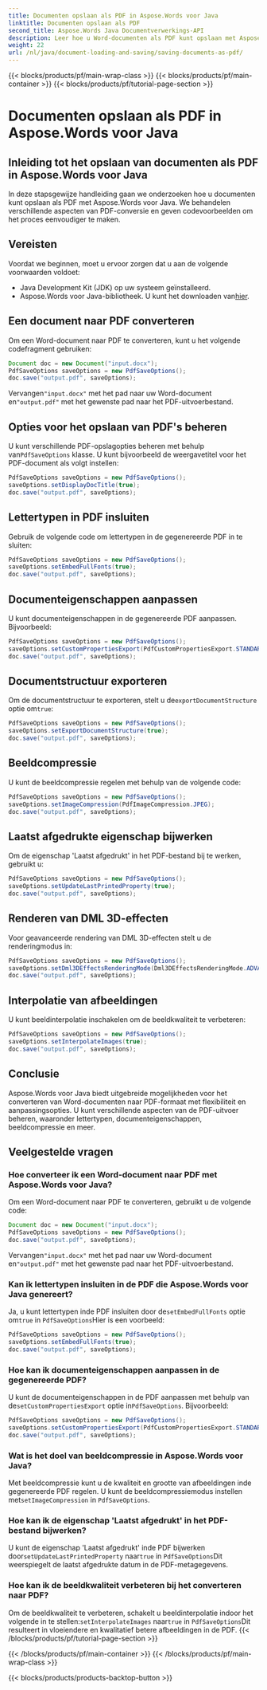 ```yaml
---
title: Documenten opslaan als PDF in Aspose.Words voor Java
linktitle: Documenten opslaan als PDF
second_title: Aspose.Words Java Documentverwerkings-API
description: Leer hoe u Word-documenten als PDF kunt opslaan met Aspose.Words voor Java. Pas lettertypen, eigenschappen en beeldkwaliteit aan. Een uitgebreide handleiding voor PDF-conversie.
weight: 22
url: /nl/java/document-loading-and-saving/saving-documents-as-pdf/
---
```


{{< blocks/products/pf/main-wrap-class >}}
{{< blocks/products/pf/main-container >}}
{{< blocks/products/pf/tutorial-page-section >}}

# Documenten opslaan als PDF in Aspose.Words voor Java


## Inleiding tot het opslaan van documenten als PDF in Aspose.Words voor Java

In deze stapsgewijze handleiding gaan we onderzoeken hoe u documenten kunt opslaan als PDF met Aspose.Words voor Java. We behandelen verschillende aspecten van PDF-conversie en geven codevoorbeelden om het proces eenvoudiger te maken.

## Vereisten

Voordat we beginnen, moet u ervoor zorgen dat u aan de volgende voorwaarden voldoet:

- Java Development Kit (JDK) op uw systeem geïnstalleerd.
-  Aspose.Words voor Java-bibliotheek. U kunt het downloaden van[hier](https://releases.aspose.com/words/java/).

## Een document naar PDF converteren

Om een Word-document naar PDF te converteren, kunt u het volgende codefragment gebruiken:

```java
Document doc = new Document("input.docx");
PdfSaveOptions saveOptions = new PdfSaveOptions();
doc.save("output.pdf", saveOptions);
```

 Vervangen`"input.docx"` met het pad naar uw Word-document en`"output.pdf"` met het gewenste pad naar het PDF-uitvoerbestand.

## Opties voor het opslaan van PDF's beheren

 U kunt verschillende PDF-opslagopties beheren met behulp van`PdfSaveOptions` klasse. U kunt bijvoorbeeld de weergavetitel voor het PDF-document als volgt instellen:

```java
PdfSaveOptions saveOptions = new PdfSaveOptions();
saveOptions.setDisplayDocTitle(true);
doc.save("output.pdf", saveOptions);
```

## Lettertypen in PDF insluiten

Gebruik de volgende code om lettertypen in de gegenereerde PDF in te sluiten:

```java
PdfSaveOptions saveOptions = new PdfSaveOptions();
saveOptions.setEmbedFullFonts(true);
doc.save("output.pdf", saveOptions);
```

## Documenteigenschappen aanpassen

U kunt documenteigenschappen in de gegenereerde PDF aanpassen. Bijvoorbeeld:

```java
PdfSaveOptions saveOptions = new PdfSaveOptions();
saveOptions.setCustomPropertiesExport(PdfCustomPropertiesExport.STANDARD);
doc.save("output.pdf", saveOptions);
```

## Documentstructuur exporteren

 Om de documentstructuur te exporteren, stelt u de`exportDocumentStructure` optie om`true`:

```java
PdfSaveOptions saveOptions = new PdfSaveOptions();
saveOptions.setExportDocumentStructure(true);
doc.save("output.pdf", saveOptions);
```

## Beeldcompressie

U kunt de beeldcompressie regelen met behulp van de volgende code:

```java
PdfSaveOptions saveOptions = new PdfSaveOptions();
saveOptions.setImageCompression(PdfImageCompression.JPEG);
doc.save("output.pdf", saveOptions);
```

## Laatst afgedrukte eigenschap bijwerken

Om de eigenschap 'Laatst afgedrukt' in het PDF-bestand bij te werken, gebruikt u:

```java
PdfSaveOptions saveOptions = new PdfSaveOptions();
saveOptions.setUpdateLastPrintedProperty(true);
doc.save("output.pdf", saveOptions);
```

## Renderen van DML 3D-effecten

Voor geavanceerde rendering van DML 3D-effecten stelt u de renderingmodus in:

```java
PdfSaveOptions saveOptions = new PdfSaveOptions();
saveOptions.setDml3DEffectsRenderingMode(Dml3DEffectsRenderingMode.ADVANCED);
doc.save("output.pdf", saveOptions);
```

## Interpolatie van afbeeldingen

U kunt beeldinterpolatie inschakelen om de beeldkwaliteit te verbeteren:

```java
PdfSaveOptions saveOptions = new PdfSaveOptions();
saveOptions.setInterpolateImages(true);
doc.save("output.pdf", saveOptions);
```

## Conclusie

Aspose.Words voor Java biedt uitgebreide mogelijkheden voor het converteren van Word-documenten naar PDF-formaat met flexibiliteit en aanpassingsopties. U kunt verschillende aspecten van de PDF-uitvoer beheren, waaronder lettertypen, documenteigenschappen, beeldcompressie en meer.

## Veelgestelde vragen

### Hoe converteer ik een Word-document naar PDF met Aspose.Words voor Java?

Om een Word-document naar PDF te converteren, gebruikt u de volgende code:

```java
Document doc = new Document("input.docx");
PdfSaveOptions saveOptions = new PdfSaveOptions();
doc.save("output.pdf", saveOptions);
```

 Vervangen`"input.docx"` met het pad naar uw Word-document en`"output.pdf"` met het gewenste pad naar het PDF-uitvoerbestand.

### Kan ik lettertypen insluiten in de PDF die Aspose.Words voor Java genereert?

 Ja, u kunt lettertypen inde PDF insluiten door de`setEmbedFullFonts` optie om`true` in `PdfSaveOptions`Hier is een voorbeeld:

```java
PdfSaveOptions saveOptions = new PdfSaveOptions();
saveOptions.setEmbedFullFonts(true);
doc.save("output.pdf", saveOptions);
```

### Hoe kan ik documenteigenschappen aanpassen in de gegenereerde PDF?

 U kunt de documenteigenschappen in de PDF aanpassen met behulp van de`setCustomPropertiesExport` optie in`PdfSaveOptions`. Bijvoorbeeld:

```java
PdfSaveOptions saveOptions = new PdfSaveOptions();
saveOptions.setCustomPropertiesExport(PdfCustomPropertiesExport.STANDARD);
doc.save("output.pdf", saveOptions);
```

### Wat is het doel van beeldcompressie in Aspose.Words voor Java?

 Met beeldcompressie kunt u de kwaliteit en grootte van afbeeldingen inde gegenereerde PDF regelen. U kunt de beeldcompressiemodus instellen met`setImageCompression` in `PdfSaveOptions`.

### Hoe kan ik de eigenschap 'Laatst afgedrukt' in het PDF-bestand bijwerken?

 U kunt de eigenschap 'Laatst afgedrukt' inde PDF bijwerken door`setUpdateLastPrintedProperty` naar`true` in `PdfSaveOptions`Dit weerspiegelt de laatst afgedrukte datum in de PDF-metagegevens.

### Hoe kan ik de beeldkwaliteit verbeteren bij het converteren naar PDF?

 Om de beeldkwaliteit te verbeteren, schakelt u beeldinterpolatie indoor het volgende in te stellen:`setInterpolateImages` naar`true` in `PdfSaveOptions`Dit resulteert in vloeiendere en kwalitatief betere afbeeldingen in de PDF.
{{< /blocks/products/pf/tutorial-page-section >}}

{{< /blocks/products/pf/main-container >}}
{{< /blocks/products/pf/main-wrap-class >}}

{{< blocks/products/products-backtop-button >}}
